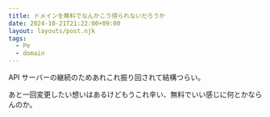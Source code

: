 ```yaml
---
title: ドメインを無料でなんかこう得られないだろうか
date: 2024-10-21T21:22:00+09:00
layout: layouts/post.njk
tags:
  - Pe
  - domain
---
```


API サーバーの継続のためあれこれ振り回されて結構つらい。

あと一回変更したい想いはあるけどもうこれ辛い、無料でいい感じに何とかならんのか。

